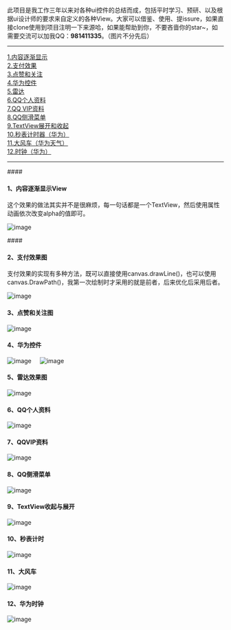 此项目是我工作三年以来对各种ui控件的总结而成，包括平时学习、预研、以及根据ui设计师的要求来自定义的各种View。大家可以借鉴、使用、提issure，如果直接clone使用到项目注明一下来源哈，如果能帮助到你，不要吝啬你的star~，如需要交流可以加我QQ：**981411335**。（图片不分先后）


---
[1.内容逐渐显示](#1) </br>
[2.支付效果](#2) </br>
[3.点赞和关注](#3) </br>
[4.华为控件](#4) </br>
[5.雷达](#5) </br>
[6.QQ个人资料](#6) </br>
[7.QQ VIP资料](#7) </br>
[8.QQ侧滑菜单](#8) </br>
[9.TextView展开和收起](#9) </br>
[10.秒表计时器（华为）](#10) </br>
[11.大风车（华为天气）](#11) </br>
[12.时钟（华为）](#12) </br>

---------------------

####<h4 id=1> 1、内容逐渐显示View</h4>
这个效果的做法其实并不是很麻烦，每一句话都是一个TextView，然后使用属性动画依次改变alpha的值即可。

![image](https://github.com/SunnyBoolean/GeoUiBox/blob/master/app/gif-images/%E5%86%85%E5%AE%B9%E9%80%90%E6%B8%90%E6%98%BE%E7%A4%BA.gif)

####<h4 id=2> 2、支付效果图</h4>
支付效果的实现有多种方法，既可以直接使用canvas.drawLine()，也可以使用canvas.DrawPath()，我第一次绘制时才采用的就是前者，后来优化后采用后者。

![image](https://github.com/SunnyBoolean/GeoUiBox/blob/master/app/gif-images/%E6%94%AF%E4%BB%98%E6%95%88%E6%9E%9C.gif)

#### <h4 id=3>3、点赞和关注图</h4>
![image](https://github.com/SunnyBoolean/GeoUiBox/blob/master/app/gif-images/%E7%82%B9%E8%B5%9E%E5%92%8C%E5%85%B3%E6%B3%A8.gif)

#### <h4 id=4> 4、华为控件</h4>
![image](https://github.com/SunnyBoolean/GeoUiBox/blob/master/app/gif-images/%E5%8D%8E%E4%B8%BA%E6%8E%A7%E4%BB%B61.gif)&nbsp;&nbsp;&nbsp;&nbsp;&nbsp;![image](https://github.com/SunnyBoolean/GeoUiBox/blob/master/app/gif-images/%E5%8D%8E%E4%B8%BA%E6%8E%A7%E4%BB%B62.gif)

#### <h4 id=5>5、雷达效果图</h4>
![image](https://github.com/SunnyBoolean/GeoUiBox/blob/master/app/gif-images/%E9%9B%B7%E8%BE%BE.gif)

#### <h4 id=6>6、QQ个人资料</h4>
![image](https://github.com/SunnyBoolean/GeoUiBox/blob/master/app/gif-images/qq%E4%B8%AA%E4%BA%BA%E8%B5%84%E6%96%99.gif)

#### <h4 id=7>7、QQVIP资料</h4>
![image](https://github.com/SunnyBoolean/GeoUiBox/blob/master/app/gif-images/qqvip%E7%95%8C%E9%9D%A2.gif)

#### <h4 id=8>8、QQ侧滑菜单</h4>
![image](https://github.com/SunnyBoolean/GeoUiBox/blob/master/app/gif-images/qq%E4%BE%A7%E6%BB%91%E6%95%88%E6%9E%9C.gif)

#### <h4 id=9>9、TextView收起与展开</h2>
![image](https://github.com/SunnyBoolean/GeoUiBox/blob/master/app/gif-images/%E6%94%B6%E8%B5%B7%E4%B8%8E%E5%B1%95%E5%BC%80.gif)

#### <h4 id=10>10、秒表计时</h4>
![image](https://github.com/SunnyBoolean/GeoUiBox/blob/master/app/gif-images/%E7%A7%92%E8%A1%A8%E8%AE%A1%E6%97%B6.gif)

#### <h4 id=11>11、大风车</h4>
![image](https://github.com/SunnyBoolean/GeoUiBox/blob/master/app/gif-images/%E5%A4%A7%E9%A3%8E%E8%BD%A6.gif)

#### <h4 id=12>12、华为时钟</h4>
![image](https://github.com/SunnyBoolean/GeoUiBox/blob/master/app/gif-images/%E6%97%B6%E9%92%9F.gif)